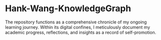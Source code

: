 # Hank-Wang-KnowledgeGraph
The repository functions as a comprehensive chronicle of my ongoing learning journey. Within its digital confines, I meticulously document my academic progress, reflections, and insights as a record of self-promotion. 
